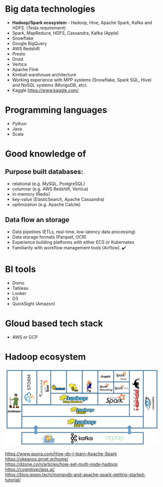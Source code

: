 # Big data technologies
* **Hadoop/Spark ecosystem** - Hadoop, Hive, Apache Spark, Kafka and HDFS. (Tesla requirement)
* Spark, MapReduce, HDFS, Cassandra, Kafka (Apple)
* Snowflake 
* Google BigQuery
* AWS Redshift
* Presto 
* Druid 
* Vertica
* Apache Flink
* Kimball warehouse architecture
* Working experience with MPP systems (Snowflake, Spark SQL, Hive) and NoSQL systems (MongoDB, etc).
* Kaggle https://www.kaggle.com/

# Programming languages
* Python 
* Java 
* Scala 

# Good knowledge of 
## Purpose built databases:  
* relational (e.g. MySQL, PostgreSQL) 
* columnar (e.g. AWS Redshift, Vertica) 
* in-memory (Redis) 
* key-value (ElasticSearch, Apache Cassandra) 
* optimization (e.g. Apache Calcite)

## Data flow an storage
* Data pipelines (ETLs, real-time, low-latency data processing)
* Data storage formats (Parquet, OCR)
* Experience building platforms with either ECS or Kubernetes
* Familiarity with workflow management tools (Airflow). ✔️  

# BI tools
* Domo
* Tableau
* Looker
* D3
* QuickSight (Amazon)

# Gloud based tech stack
* AWS or GCP

# Hadoop ecosystem
![Hadoop stack](img/HadoopStack.png "Hadoop ecosystem")


https://www.quora.com/How-do-I-learn-Apache-Spark  
https://okeanos.grnet.gr/home/  
https://dzone.com/articles/how-set-multi-node-hadoop   
https://cognitiveclass.ai/  
https://blog.ippon.tech/mongodb-and-apache-spark-getting-started-tutorial/  
